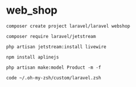 # web_shop
```
composer create project laravel/laravel webshop
```
```
composer require laravel/jetstream
```
```
php artisan jetstream:install livewire
```
```
npm install aplinejs
```
```
php artisan make:model Product -m -f
```
```
code ~/.oh-my-zsh/custom/laravel.zsh
```
